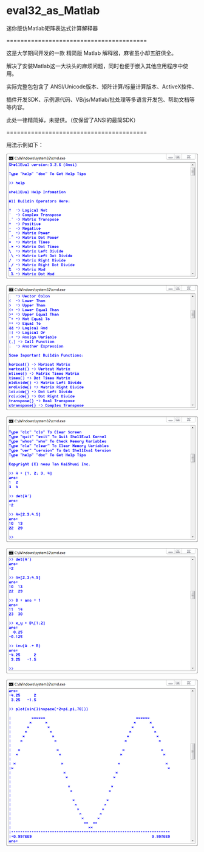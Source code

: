 ﻿# eval32_as_Matlab

迷你版仿Matlab矩阵表达式计算解释器

========================================

这是大学期间开发的一款 精简版 Matlab 解释器，麻雀虽小却五脏俱全。

解决了安装Matlab这一大块头的麻烦问题，同时也便于嵌入其他应用程序中使用。

实际完整包包含了 ANSI/Unicode版本、矩阵计算/标量计算版本、ActiveX控件、

   插件开发SDK、示例源代码、VB/js/Matlab/批处理等多语言开发包、帮助文档等等内容。
    
此处一律精简掉，未提供。（仅保留了ANSI的最简SDK）

========================================

用法示例如下：

![eval32](https://github.com/tankaishuai/eval32_as_Matlab/blob/master/doc/1.png)

![eval32](https://github.com/tankaishuai/eval32_as_Matlab/blob/master/doc/2.png)

![eval32](https://github.com/tankaishuai/eval32_as_Matlab/blob/master/doc/3.png)

![eval32](https://github.com/tankaishuai/eval32_as_Matlab/blob/master/doc/4.png)

![eval32](https://github.com/tankaishuai/eval32_as_Matlab/blob/master/doc/5.png)
